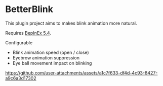 # BetterBlink
This plugin project aims to makes blink animation more natural.

Requires [BepInEx 5.4](https://github.com/BepInEx/BepInEx/releases).

Configurable
- Blink animation speed (open / close)
- Eyebrow animation suppression
- Eye ball movement impact on blinking


https://github.com/user-attachments/assets/a1c7f633-df4d-4c93-8427-a9c6a3d17302

